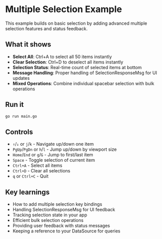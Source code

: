 # Multiple Selection Example

This example builds on basic selection by adding advanced multiple selection features and status feedback.

## What it shows

- **Select All**: Ctrl+A to select all 50 items instantly
- **Clear Selection**: Ctrl+D to deselect all items instantly
- **Selection Status**: Real-time count of selected items at bottom
- **Message Handling**: Proper handling of SelectionResponseMsg for UI updates
- **Mixed Operations**: Combine individual spacebar selection with bulk operations

## Run it

```bash
go run main.go
```

## Controls

- `↑`/`↓` or `j`/`k` - Navigate up/down one item
- `PgUp`/`PgDn` or `h`/`l` - Jump up/down by viewport size
- `Home`/`End` or `g`/`G` - Jump to first/last item
- `Space` - Toggle selection of current item
- `Ctrl+A` - Select all items
- `Ctrl+D` - Clear all selections
- `q` or `Ctrl+C` - Quit

## Key learnings

- How to add multiple selection key bindings
- Handling SelectionResponseMsg for UI feedback
- Tracking selection state in your app
- Efficient bulk selection operations
- Providing user feedback with status messages
- Keeping a reference to your DataSource for queries 